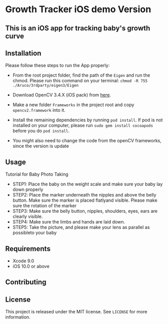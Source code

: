 # Growth Tracker iOS demo Version
This is an iOS app for tracking baby's growth curve
---
## Installation

Please follow these steps to run the App properly:

* From the root project folder, find the path of the `Eigen` and run the chmod.
Please run this command on your terminal: `chmod -R 755 ./Aruco/3rdparty/eigen3/Eigen`

* Download OpenCV 3.4.X (iOS pack) from [here](https://opencv.org/releases.html).
* Make a new folder `Frameworks` in the project root and copy `opencv2.framework` into it.
* Install the remaining dependencies by running `pod install`. If pod is not installed on your computer, please run `sudo gem install cocoapods` before you do `pod install`. 

* You might also need to change the code from the openCV frameworks, since the version is update

## Usage

Tutorial for Baby Photo Taking

* STEP1: Place the baby on the weight scale and make sure your baby lay down properly
* STEP2: Place the marker underneath the nipples and above the belly button. Make sure the marker is placed flatlyand visible. Please make sure the rotation of the marker
* STEP3: Make sure the belly button, nipples, shoulders, eyes, ears are clearly visible.
* STEP4: Make sure the limbs and hands are laid down.
* STEP5: Take the picture, and please make your lens as parallel as possibleto your baby

## Requirements

* Xcode 9.0
* iOS 10.0 or above

## Contributing


## License

This project is released under the MIT license. See `LICENSE` for more information.
